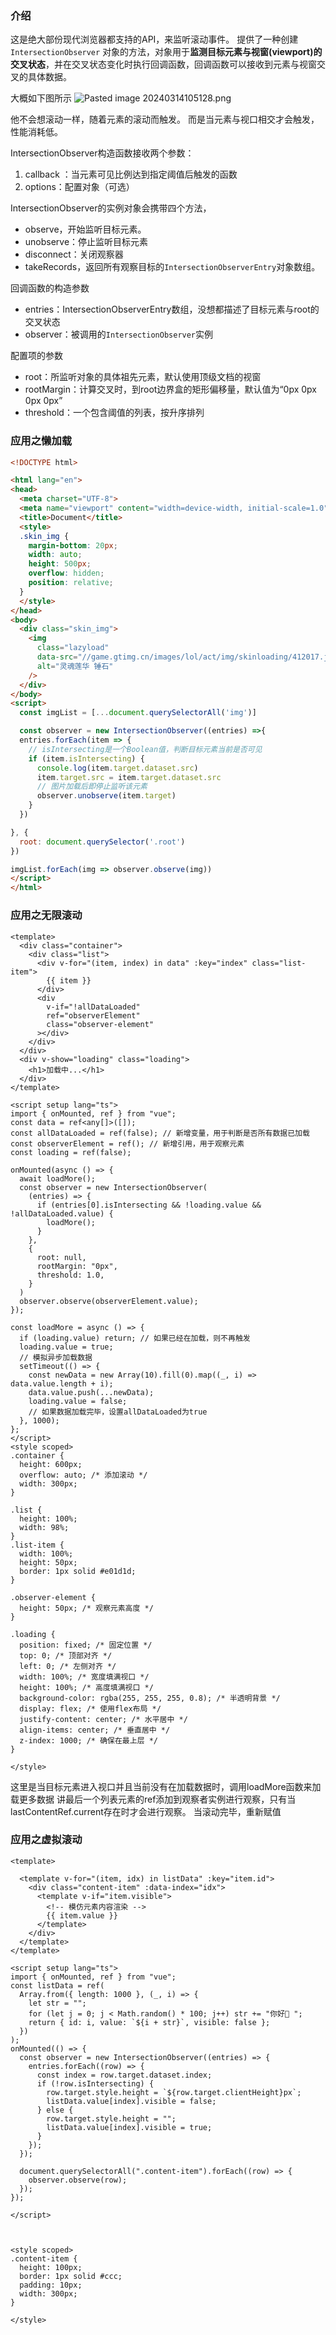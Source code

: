 ### 介绍
这是绝大部份现代浏览器都支持的API，来监听滚动事件。
提供了一种创建`IntersectionObserver` 对象的方法，对象用于**监测目标元素与视窗(viewport)的交叉状态**，并在交叉状态变化时执行回调函数，回调函数可以接收到元素与视窗交叉的具体数据。

大概如下图所示
![Pasted image 20240314105128.png](./PublicImage/Pastedimage20240314105128.png)

他不会想滚动一样，随着元素的滚动而触发。
而是当元素与视口相交才会触发，性能消耗低。

IntersectionObserver构造函数接收两个参数：
1. callback ：当元素可见比例达到指定阈值后触发的函数
2. options：配置对象（可选）

IntersectionObserver的实例对象会携带四个方法，
- observe，开始监听目标元素。
- unobserve：停止监听目标元素
- disconnect：关闭观察器
- takeRecords，返回所有观察目标的`IntersectionObserverEntry`对象数组。


回调函数的构造参数
- entries：IntersectionObserverEntry数组，没想都描述了目标元素与root的交叉状态
- observer：被调用的`IntersectionObserver`实例

配置项的参数

- root：所监听对象的具体祖先元素，默认使用顶级文档的视窗
- rootMargin：计算交叉时，到root边界盒的矩形偏移量，默认值为“0px 0px 0px 0px”
- threshold：一个包含阈值的列表，按升序排列


### 应用之懒加载
```html
<!DOCTYPE html>

<html lang="en">
<head>
  <meta charset="UTF-8">
  <meta name="viewport" content="width=device-width, initial-scale=1.0">
  <title>Document</title>
  <style>
  .skin_img {
    margin-bottom: 20px;
    width: auto;
    height: 500px;
    overflow: hidden;
    position: relative;
  }
  </style>
</head>
<body>
  <div class="skin_img">
    <img
      class="lazyload"
      data-src="//game.gtimg.cn/images/lol/act/img/skinloading/412017.jpg"
      alt="灵魂莲华 锤石"
    />
  </div>
</body>
<script>
  const imgList = [...document.querySelectorAll('img')]

  const observer = new IntersectionObserver((entries) =>{
  entries.forEach(item => {
    // isIntersecting是一个Boolean值，判断目标元素当前是否可见
    if (item.isIntersecting) {
      console.log(item.target.dataset.src)
      item.target.src = item.target.dataset.src
      // 图片加载后即停止监听该元素
      observer.unobserve(item.target)
    }
  })

}, {
  root: document.querySelector('.root')
})

imgList.forEach(img => observer.observe(img))
</script>
</html>
```


### 应用之无限滚动
```vue
<template>
  <div class="container">
    <div class="list">
      <div v-for="(item, index) in data" :key="index" class="list-item">
        {{ item }}
      </div>
      <div
        v-if="!allDataLoaded"
        ref="observerElement"
        class="observer-element"
      ></div>
    </div>
  </div>
  <div v-show="loading" class="loading">
    <h1>加载中...</h1>
  </div>
</template>

<script setup lang="ts">
import { onMounted, ref } from "vue";
const data = ref<any[]>([]);
const allDataLoaded = ref(false); // 新增变量，用于判断是否所有数据已加载
const observerElement = ref(); // 新增引用，用于观察元素
const loading = ref(false);

onMounted(async () => {
  await loadMore();
  const observer = new IntersectionObserver(
    (entries) => {
      if (entries[0].isIntersecting && !loading.value && !allDataLoaded.value) {
        loadMore();
      }
    },
    {
      root: null,
      rootMargin: "0px",
      threshold: 1.0,
    }
  )
  observer.observe(observerElement.value);
});

const loadMore = async () => {
  if (loading.value) return; // 如果已经在加载，则不再触发
  loading.value = true;
  // 模拟异步加载数据
  setTimeout(() => {
    const newData = new Array(10).fill(0).map((_, i) => data.value.length + i);
    data.value.push(...newData);
    loading.value = false;
    // 如果数据加载完毕，设置allDataLoaded为true
  }, 1000);
};
</script>
<style scoped>
.container {
  height: 600px;
  overflow: auto; /* 添加滚动 */
  width: 300px;
}

.list {
  height: 100%;
  width: 98%;
}
.list-item {
  width: 100%;
  height: 50px;
  border: 1px solid #e01d1d;
}

.observer-element {
  height: 50px; /* 观察元素高度 */
}

.loading {
  position: fixed; /* 固定位置 */
  top: 0; /* 顶部对齐 */
  left: 0; /* 左侧对齐 */
  width: 100%; /* 宽度填满视口 */
  height: 100%; /* 高度填满视口 */
  background-color: rgba(255, 255, 255, 0.8); /* 半透明背景 */
  display: flex; /* 使用flex布局 */
  justify-content: center; /* 水平居中 */
  align-items: center; /* 垂直居中 */
  z-index: 1000; /* 确保在最上层 */
}

</style>

```

这里是当目标元素进入视口并且当前没有在加载数据时，调用loadMore函数来加载更多数据
讲最后一个列表元素的ref添加到观察者实例进行观察，只有当lastContentRef.current存在时才会进行观察。
当滚动完毕，重新赋值

### 应用之虚拟滚动

```vue
<template>

  <template v-for="(item, idx) in listData" :key="item.id">
    <div class="content-item" :data-index="idx">
      <template v-if="item.visible">
        <!-- 模仿元素内容渲染 -->
        {{ item.value }}
      </template>
    </div>
  </template>
</template>

<script setup lang="ts">
import { onMounted, ref } from "vue";
const listData = ref(
  Array.from({ length: 1000 }, (_, i) => {
    let str = "";
    for (let j = 0; j < Math.random() * 100; j++) str += "你好👋 ";
    return { id: i, value: `${i + str}`, visible: false };
  })
);
onMounted(() => {
  const observer = new IntersectionObserver((entries) => {
    entries.forEach((row) => {
      const index = row.target.dataset.index;
      if (!row.isIntersecting) {
        row.target.style.height = `${row.target.clientHeight}px`;
        listData.value[index].visible = false;
      } else {
        row.target.style.height = "";
        listData.value[index].visible = true;
      }
    });
  });

  document.querySelectorAll(".content-item").forEach((row) => {
    observer.observe(row);
  });
});

</script>

  

<style scoped>
.content-item {
  height: 100px;
  border: 1px solid #ccc;
  padding: 10px;
  width: 300px;
}

</style>
```